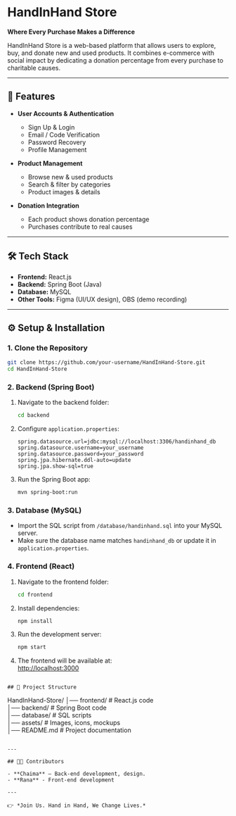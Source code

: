 # HandInHand Store

**Where Every Purchase Makes a Difference**  

HandInHand Store is a web-based platform that allows users to explore, buy, and donate new and used products. It combines e-commerce with social impact by dedicating a donation percentage from every purchase to charitable causes.  

---

## 🚀 Features  

- **User Accounts & Authentication**  
  - Sign Up & Login  
  - Email / Code Verification  
  - Password Recovery  
  - Profile Management  

- **Product Management**  
  - Browse new & used products  
  - Search & filter by categories  
  - Product images & details  

- **Donation Integration**  
  - Each product shows donation percentage  
  - Purchases contribute to real causes  

---

## 🛠️ Tech Stack  

- **Frontend:** React.js  
- **Backend:** Spring Boot (Java)  
- **Database:** MySQL   
- **Other Tools:** Figma (UI/UX design), OBS (demo recording)  

---

## ⚙️ Setup & Installation  

### 1. Clone the Repository  
```bash
git clone https://github.com/your-username/HandInHand-Store.git
cd HandInHand-Store
```

### 2. Backend (Spring Boot)  
1. Navigate to the backend folder:  
   ```bash
   cd backend
   ```
2. Configure `application.properties`:  
   ```properties
   spring.datasource.url=jdbc:mysql://localhost:3306/handinhand_db
   spring.datasource.username=your_username
   spring.datasource.password=your_password
   spring.jpa.hibernate.ddl-auto=update
   spring.jpa.show-sql=true

   ```
3. Run the Spring Boot app:  
   ```bash
   mvn spring-boot:run
   ```

### 3. Database (MySQL)  
- Import the SQL script from `/database/handinhand.sql` into your MySQL server.  
- Make sure the database name matches `handinhand_db` or update it in `application.properties`.  

### 4. Frontend (React)  
1. Navigate to the frontend folder:  
   ```bash
   cd frontend
   ```
2. Install dependencies:  
   ```bash
   npm install
   ```
3. Run the development server:  
   ```bash
   npm start
   ```
4. The frontend will be available at:  
   [http://localhost:3000](http://localhost:3000)  

```

## 📂 Project Structure  

```
HandInHand-Store/
│── frontend/       # React.js code  
│── backend/        # Spring Boot code  
│── database/       # SQL scripts  
│── assets/         # Images, icons, mockups  
│── README.md       # Project documentation  
```

---

## 👩‍💻 Contributors  

- **Chaima** – Back-end development, design.
- **Rana** - Front-end development

---

👉 *Join Us. Hand in Hand, We Change Lives.*  
